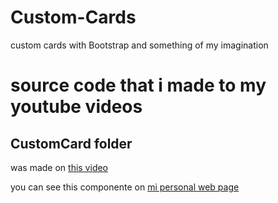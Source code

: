 # Custom-Cards
custom cards with Bootstrap and something of my imagination
# source code that i made to my youtube videos
## CustomCard folder 
was made on [this video]()

you can see this componente on [mi personal web page](https://nanowebmx.web.app/)
